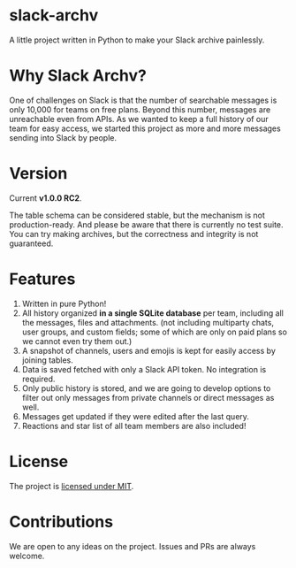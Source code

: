 # slack-archv
A little project written in Python to make your Slack archive painlessly.

# Why Slack Archv?
One of challenges on Slack is that the number of searchable messages is only 10,000 for teams on free plans. Beyond this number, messages are unreachable even from APIs.
As we wanted to keep a full history of our team for easy access, we started this project as more and more messages sending into Slack by people.

# Version
Current **v1.0.0 RC2**.

The table schema can be considered stable, but the mechanism is not production-ready. And please be aware that there is currently no test suite. You can try making archives, but the correctness and integrity is not guaranteed.

# Features
1. Written in pure Python!
2. All history organized **in a single SQLite database** per team, including all the messages, files and attachments. (not including multiparty chats, user groups, and custom fields; some of which are only on paid plans so we cannot even try them out.)
3. A snapshot of channels, users and emojis is kept for easily access by joining tables.
4. Data is saved fetched with only a Slack API token. No integration is required.
5. Only public history is stored, and we are going to develop options to filter out only messages from private channels or direct messages as well.
6. Messages get updated if they were edited after the last query.
7. Reactions and star list of all team members are also included!

# License
The project is [licensed under MIT](LICENSE).

# Contributions
We are open to any ideas on the project. Issues and PRs are always welcome.
